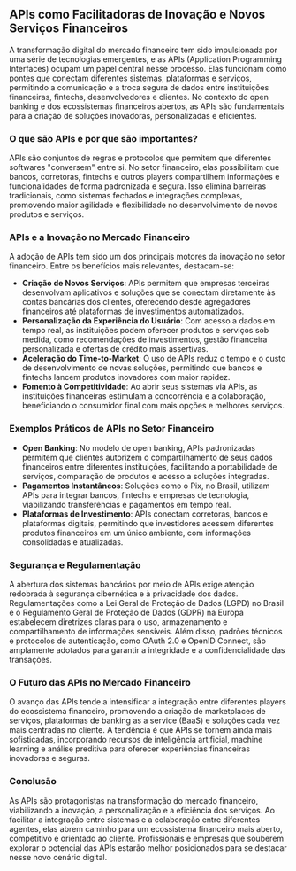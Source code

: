 ## APIs como Facilitadoras de Inovação e Novos Serviços Financeiros

A transformação digital do mercado financeiro tem sido impulsionada por uma série de tecnologias emergentes, e as APIs (Application Programming Interfaces) ocupam um papel central nesse processo. Elas funcionam como pontes que conectam diferentes sistemas, plataformas e serviços, permitindo a comunicação e a troca segura de dados entre instituições financeiras, fintechs, desenvolvedores e clientes. No contexto do open banking e dos ecossistemas financeiros abertos, as APIs são fundamentais para a criação de soluções inovadoras, personalizadas e eficientes.

### O que são APIs e por que são importantes?

APIs são conjuntos de regras e protocolos que permitem que diferentes softwares "conversem" entre si. No setor financeiro, elas possibilitam que bancos, corretoras, fintechs e outros players compartilhem informações e funcionalidades de forma padronizada e segura. Isso elimina barreiras tradicionais, como sistemas fechados e integrações complexas, promovendo maior agilidade e flexibilidade no desenvolvimento de novos produtos e serviços.

### APIs e a Inovação no Mercado Financeiro

A adoção de APIs tem sido um dos principais motores da inovação no setor financeiro. Entre os benefícios mais relevantes, destacam-se:

- **Criação de Novos Serviços**: APIs permitem que empresas terceiras desenvolvam aplicativos e soluções que se conectam diretamente às contas bancárias dos clientes, oferecendo desde agregadores financeiros até plataformas de investimentos automatizados.
- **Personalização da Experiência do Usuário**: Com acesso a dados em tempo real, as instituições podem oferecer produtos e serviços sob medida, como recomendações de investimentos, gestão financeira personalizada e ofertas de crédito mais assertivas.
- **Aceleração do Time-to-Market**: O uso de APIs reduz o tempo e o custo de desenvolvimento de novas soluções, permitindo que bancos e fintechs lancem produtos inovadores com maior rapidez.
- **Fomento à Competitividade**: Ao abrir seus sistemas via APIs, as instituições financeiras estimulam a concorrência e a colaboração, beneficiando o consumidor final com mais opções e melhores serviços.

### Exemplos Práticos de APIs no Setor Financeiro

- **Open Banking**: No modelo de open banking, APIs padronizadas permitem que clientes autorizem o compartilhamento de seus dados financeiros entre diferentes instituições, facilitando a portabilidade de serviços, comparação de produtos e acesso a soluções integradas.
- **Pagamentos Instantâneos**: Soluções como o Pix, no Brasil, utilizam APIs para integrar bancos, fintechs e empresas de tecnologia, viabilizando transferências e pagamentos em tempo real.
- **Plataformas de Investimento**: APIs conectam corretoras, bancos e plataformas digitais, permitindo que investidores acessem diferentes produtos financeiros em um único ambiente, com informações consolidadas e atualizadas.

### Segurança e Regulamentação

A abertura dos sistemas bancários por meio de APIs exige atenção redobrada à segurança cibernética e à privacidade dos dados. Regulamentações como a Lei Geral de Proteção de Dados (LGPD) no Brasil e o Regulamento Geral de Proteção de Dados (GDPR) na Europa estabelecem diretrizes claras para o uso, armazenamento e compartilhamento de informações sensíveis. Além disso, padrões técnicos e protocolos de autenticação, como OAuth 2.0 e OpenID Connect, são amplamente adotados para garantir a integridade e a confidencialidade das transações.

### O Futuro das APIs no Mercado Financeiro

O avanço das APIs tende a intensificar a integração entre diferentes players do ecossistema financeiro, promovendo a criação de marketplaces de serviços, plataformas de banking as a service (BaaS) e soluções cada vez mais centradas no cliente. A tendência é que APIs se tornem ainda mais sofisticadas, incorporando recursos de inteligência artificial, machine learning e análise preditiva para oferecer experiências financeiras inovadoras e seguras.

### Conclusão

As APIs são protagonistas na transformação do mercado financeiro, viabilizando a inovação, a personalização e a eficiência dos serviços. Ao facilitar a integração entre sistemas e a colaboração entre diferentes agentes, elas abrem caminho para um ecossistema financeiro mais aberto, competitivo e orientado ao cliente. Profissionais e empresas que souberem explorar o potencial das APIs estarão melhor posicionados para se destacar nesse novo cenário digital.